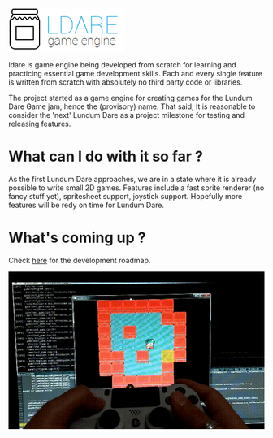 ![latest screenshot](logo.png)

ldare is game engine being developed from scratch for learning and practicing essential game development skills.
Each and every single feature is written from scratch with absolutely no third party code or libraries.

The project started as a game engine for creating games for the Lundum Dare Game jam, hence the (provisory) name.
That said, It is reasonable to consider the 'next' Lundum Dare as a project milestone for testing and releasing features.

# What can I do with it so far ?
 As the first Lundum Dare approaches, we are in a state where it is already possible to write small 2D games.
 Features include a fast sprite renderer (no fancy stuff yet), spritesheet support, joystick support.
 Hopefully more features will be redy on time for Lundum Dare.
 
 # What's coming up ?
 Check [here](https://github.com/marciovmf/ldare/projects/2) for the development roadmap.

![latest screenshot](screenshot.gif)
